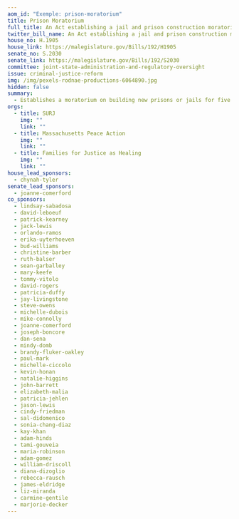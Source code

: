 ```yaml
---
aom_id: "Exemple: prison-moratorium"
title: Prison Moratorium
full_title: An Act establishing a jail and prison construction moratorium
twitter_bill_name: An Act establishing a jail and prison construction moratorium
house_no: H.1905
house_link: https://malegislature.gov/Bills/192/H1905
senate_no: S.2030
senate_link: https://malegislature.gov/Bills/192/S2030
committee: joint-state-administration-and-regulatory-oversight
issue: criminal-justice-reform
img: /img/pexels-rodnae-productions-6064890.jpg
hidden: false
summary:
  - Establishes a moratorium on building new prisons or jails for five years
orgs:
  - title: SURJ
    img: ""
    link: ""
  - title: Massachusetts Peace Action
    img: ""
    link: ""
  - title: Families for Justice as Healing
    img: ""
    link: ""
house_lead_sponsors:
  - chynah-tyler
senate_lead_sponsors:
  - joanne-comerford
co_sponsors:
  - lindsay-sabadosa
  - david-leboeuf
  - patrick-kearney
  - jack-lewis
  - orlando-ramos
  - erika-uyterhoeven
  - bud-williams
  - christine-barber
  - ruth-balser
  - sean-garballey
  - mary-keefe
  - tommy-vitolo
  - david-rogers
  - patricia-duffy
  - jay-livingstone
  - steve-owens
  - michelle-dubois
  - mike-connolly
  - joanne-comerford
  - joseph-boncore
  - dan-sena
  - mindy-domb
  - brandy-fluker-oakley
  - paul-mark
  - michelle-ciccolo
  - kevin-honan
  - natalie-higgins
  - john-barrett
  - elizabeth-malia
  - patricia-jehlen
  - jason-lewis
  - cindy-friedman
  - sal-didomenico
  - sonia-chang-diaz
  - kay-khan
  - adam-hinds
  - tami-gouveia
  - maria-robinson
  - adam-gomez
  - william-driscoll
  - diana-dizoglio
  - rebecca-rausch
  - james-eldridge
  - liz-miranda
  - carmine-gentile
  - marjorie-decker
---
```

